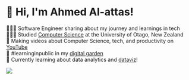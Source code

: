 # 👋 Hi, I'm Ahmed Al-attas!
👩🏻‍💻 Software Engineer sharing about my journey and learnings in tech<br/>
👩🏻‍🎓 Studied [Computer Science](https://youtu.be/Dd_4zfmY-aA?si=3NnnJ-j5ls7johlv) at the University of Otago, New Zealand<br/>
🎨 Making videos about Computer Science, tech, and productivity on [YouTube](https://www.youtube.com/c/MagdelineHuang)<br/>
🌷 #learninginpublic in my [digital garden](https://5a3.com/)<br/>
💭 Currently learning about data analytics and [dataviz](https://pudding.cool/2018/08/pockets/)!<br/>

<!-- GitHub stats from https://github.com/anuraghazra/github-readme-stats -->
![](https://github-readme-stats.vercel.app/api?username=5a3&theme=radical&hide_border=false&include_all_commits=true&count_private=true)<br/>


